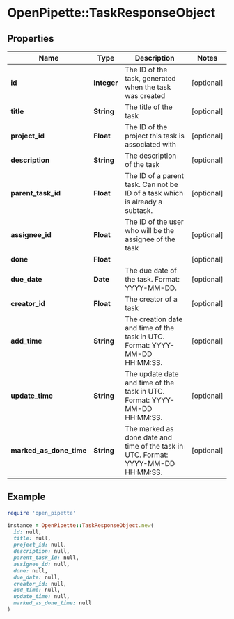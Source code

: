 # OpenPipette::TaskResponseObject

## Properties

| Name | Type | Description | Notes |
| ---- | ---- | ----------- | ----- |
| **id** | **Integer** | The ID of the task, generated when the task was created | [optional] |
| **title** | **String** | The title of the task | [optional] |
| **project_id** | **Float** | The ID of the project this task is associated with | [optional] |
| **description** | **String** | The description of the task | [optional] |
| **parent_task_id** | **Float** | The ID of a parent task. Can not be ID of a task which is already a subtask. | [optional] |
| **assignee_id** | **Float** | The ID of the user who will be the assignee of the task | [optional] |
| **done** | **Float** |  | [optional] |
| **due_date** | **Date** | The due date of the task. Format: YYYY-MM-DD. | [optional] |
| **creator_id** | **Float** | The creator of a task | [optional] |
| **add_time** | **String** | The creation date and time of the task in UTC. Format: YYYY-MM-DD HH:MM:SS. | [optional] |
| **update_time** | **String** | The update date and time of the task in UTC. Format: YYYY-MM-DD HH:MM:SS. | [optional] |
| **marked_as_done_time** | **String** | The marked as done date and time of the task in UTC. Format: YYYY-MM-DD HH:MM:SS. | [optional] |

## Example

```ruby
require 'open_pipette'

instance = OpenPipette::TaskResponseObject.new(
  id: null,
  title: null,
  project_id: null,
  description: null,
  parent_task_id: null,
  assignee_id: null,
  done: null,
  due_date: null,
  creator_id: null,
  add_time: null,
  update_time: null,
  marked_as_done_time: null
)
```

